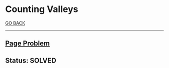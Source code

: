 # Counting Valleys

[GO BACK](../README.md)

___

## [Page Problem](https://www.hackerrank.com/challenges/cats-and-a-mouse/problem)

## Status: SOLVED